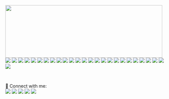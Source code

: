 <!-- ![Abel's github stats](https://github-readme-stats.vercel.app/api?username=Abel-Blue&count_private=false&show_icons=true&theme=synthwave&hide_rank=false&include_all_commits=true)

[![Top Langs](https://github-readme-stats.vercel.app/api/top-langs/?username=Abel-Blue&layout=compact)](https://github.com/Abel-Blue/github-readme-stats)

### Connect with me

<a href="https://www.linkedin.com/in/abel-mitiku-2b95bb215/" target="_blank"><img src="https://img.icons8.com/color/344/linkedin.png" alt="Abel Linkedin" style="width:42px;height:42px;"></a> &nbsp; &nbsp; &nbsp; &nbsp; &nbsp;
<a href="https://medium.com/@Abel-Blue" target="_blank"><img src="https://img.icons8.com/color-glass/344/medium-logo.png" alt="Abel Instagram" style="width:43px;height:43px;"></a> &nbsp; &nbsp; &nbsp; &nbsp; &nbsp;
<br /> -->

<!--  -->

<p>
  <img align="left" width="490" height="165" src="https://github-readme-stats.vercel.app/api?username=Abel-Blue&show_icons=true&hide_border=false&line_height=20&title_color=ff9fff&icon_color=1bffff&theme=synthwave&show_owner=true&include_all_commits=true&count_private=false&hide_rank=false"/>
  
  <p>
    <img src="https://img.shields.io/badge/PostgreSQL-316192?style=for-the-badge&logo=postgresql&logoColor=white"/>
    <img src="https://img.shields.io/badge/Linux-FCC624?style=for-the-badge&logo=linux&logoColor=black"/>
    <img src="https://img.shields.io/badge/Python-14354C?style=for-the-badge&logo=python&logoColor=white"/>
    <img src="https://img.shields.io/badge/Heroku-430098?style=for-the-badge&logo=heroku&logoColor=white"/>
    <img src="https://img.shields.io/badge/Amazon_AWS-232F3E?style=for-the-badge&logo=amazon-aws&logoColor=white"/>
    <img src="https://img.shields.io/badge/-Visual%20Studio%20Code-23A9F2?style=flat-square&logo=Visual%20Studio%20Code&logoColor=white"/>
    <img src="https://img.shields.io/badge/-Github-181717?style=flat-square&logo=GitHub&logoColor=white"/>
    <img src="https://img.shields.io/badge/-Git-F44D27?style=flat-square&logo=Git&logoColor=white"/>
    <img src="https://img.shields.io/badge/-NPM-CB3837?style=flat-square&logo=NPM&logoColor=white"/>
    <img src="https://img.shields.io/badge/-Apache-D22128?style=flat-square&logo=Apache&logoColor=white"/>
    <img src="https://img.shields.io/badge/-Slack-E01563?style=flat-square&logo=Slack&logoColor=white"/>
    <img src="https://img.shields.io/badge/-Sketch-FA6400?style=flat-square&logo=Sketch&logoColor=white"/>
    <img src="https://img.shields.io/badge/-MySQL-F29111?style=flat-square&logo=MySQL&logoColor=white"/>
    <img src="https://img.shields.io/badge/-Notion-000000?style=flat-square&logo=Notion&logoColor=white"/>
    <img src="https://img.shields.io/badge/-Vue.js-42B883?style=flat-square&logo=Vue.js&logoColor=white"/>
    <img src="https://img.shields.io/badge/-Laravel-F55247?style=flat-square&logo=Laravel&logoColor=white"/>
    <img src="https://img.shields.io/badge/-Lumen-E74430?style=flat-square&logo=Lumen&logoColor=white"/>
    <img src="https://img.shields.io/badge/-Storybook-FF4785?style=flat-square&logo=Storybook&logoColor=white"/>
    <img src="https://img.shields.io/badge/-WebPack-1C78C0?style=flat-square&logo=WebPack&logoColor=white"/>
    <img src="https://img.shields.io/badge/-ESLint-4B32C3?style=flat-square&logo=ESLint&logoColor=white"/>
    <img src="https://img.shields.io/badge/-HTML5-E34F26?style=flat-square&logo=HTML5&logoColor=white"/>
    <img src="https://img.shields.io/badge/-CSS3-1572B6?style=flat-square&logo=CSS3&logoColor=white"/>
    <img src="https://img.shields.io/badge/-Debian-A80030?style=flat-square&logo=Debian&logoColor=white"/>
    <img src="https://img.shields.io/badge/-Google%20Cloud-4285F4?style=flat-square&logo=Google%20Cloud&logoColor=white"/>
    <img src="https://img.shields.io/badge/-OVH%20Cloud-123F6D?style=flat-square&logo=OVH&logoColor=white"/>
    <img src="https://img.shields.io/badge/-Codacy-222F29?style=flat-square&logo=Codacy&logoColor=white"/>
  </p>
</p>
<br/>
<p>
  📣 Connect with me: <br/>
  <!-- <a href="mailto:contact@daniels-roth-stan.fr?subject=[GitHub]%20🔥%20Prise%20de%20contact&body=Bonjour%20Stan%2C%0A%0AJe%20viens%20vers%20toi%20aujourd%27hui%20apr%C3%A8s%20avoir%20vu%20ton%20profil%20GitHub%20pour%20..."><img src="https://img.shields.io/badge/e‑mail-D14836.svg?style=for-the-badge&logo=GMail&logoColor=white"/></a> -->
  <a href="https://www.linkedin.com/in/abel-mitiku-2b95bb215/"><img src="https://img.shields.io/badge/linkedin-0077B5.svg?style=for-the-badge&logo=linkedin&logoColor=white"/></a>
  <a href="https://medium.com/@Abel-Blue"><img src="https://img.shields.io/badge/Medium-12100E?style=for-the-badge&logo=medium&logoColor=white"/></a>
  <a href="https://www.instagram.com/abelmitiku.c"><img src="https://img.shields.io/badge/instagram-E4405F.svg?style=for-the-badge&logo=instagram&logoColor=white"/></a>
  <a href="https://twitch.tv/"><img src="https://img.shields.io/badge/twitch-9146FF.svg?style=for-the-badge&logo=twitch&logoColor=white"/></a>
  <a href="https://twitter.com/"><img src="https://img.shields.io/badge/twitter-1DA1F2.svg?style=for-the-badge&logo=twitter&logoColor=white"/></a>
  
  
</p>
<!-- <p>
  🎶Now playing ...🎶<br/>
  <a href="http://spotify-informer.daniels-roth-stan.fr/">
    <img height="75" src="http://spotify-informer.daniels-roth-stan.fr/api"/>
  </a><br/>
  <a href="https://github.com/MrStanDu33/spotify-informer"><img src="https://img.shields.io/badge/built%20with%20MrStanDu33%2Fspotify‑informer-1ED760.svg?style=flat-square&logo=spotify&logoColor=white"/></a><br/>
</p> -->

<!-- <img src="http://views.whatilearened.today/views/github/MrStanDu33/views.svg"/>
<h3>⚡️ Partenaire de vos projets ⚡️</h3><br/>
<p>
  🧔 Moi c'est <bold>Stan</bold>. 23 ans, barbu et un amateur de code et de 🍺.<br/>
  💼 J'habite à <a href="https://www.google.com/maps?q=bordeaux">Bordeaux</a>, en France.<br/>
  💻 Développeur Web <bold>T-Shaped</bold><em>(<a href="https://letslearnabout.net/blog/what-it-is-a-t-shaped-developer-and-why-you-should-be-one">?</a>)</em> <bold><a href="https://vuejs.org">Vue.js</a></bold> × <bold><a href="https://laravel.com">Laravel</a></bold>.<br/>
  🎥 Je fais de temps en temps des lives sur <a href="https://twitch.tv/mrstandu33">Twitch</a>, vous pourrez me voir développer des projets Open Source. <br/>
  🎓 Mentor sur la plateforme <a href="https://github.com/OpenClassrooms">@OpenClassrooms</a> depuis 4 ans
</p>
<p>
  🔗 Vous souhaitez me contacter ? Alors envoyez-moi un <a href="mailto:contact@daniels-roth-stan.fr?subject=[GitHub]%20🔥%20Prise%20de%20contact&body=Bonjour%20Stan%2C%0A%0AJe%20viens%20vers%20toi%20aujourd%27hui%20apr%C3%A8s%20avoir%20vu%20ton%20profil%20GitHub%20pour%20...">mail</a>, ou passez par mon <a href="https://daniels-roth-stan.fr">site</a> !
</p><br/> -->

<!-- <details>
  <summary>Quelques statistiques ...</summary><br/>

<!--START_SECTION:waka

![Profile Views](http://img.shields.io/badge/Profile%20Views-187-blue)

**🐱 My GitHub Data**

> 🏆 44 Contributions in the Year 2022
>
> 📦 2.5 MB Used in GitHub's Storage
>
> 💼 Opted to Hire
>
> 📜 26 Public Repositories
>
> 🔑 10 Private Repositories
>
> **I'm a Night 🦉**

```text
🌞 Morning    37 commits     ███░░░░░░░░░░░░░░░░░░░░░░   14.12%
🌆 Daytime    88 commits     ████████░░░░░░░░░░░░░░░░░   33.59%
🌃 Evening    80 commits     ███████░░░░░░░░░░░░░░░░░░   30.53%
🌙 Night      57 commits     █████░░░░░░░░░░░░░░░░░░░░   21.76%

```

📅 **I'm Most Productive on Wednesday**

```text
Monday       30 commits     ██░░░░░░░░░░░░░░░░░░░░░░░   11.45%
Tuesday      40 commits     ███░░░░░░░░░░░░░░░░░░░░░░   15.27%
Wednesday    56 commits     █████░░░░░░░░░░░░░░░░░░░░   21.37%
Thursday     43 commits     ████░░░░░░░░░░░░░░░░░░░░░   16.41%
Friday       31 commits     ███░░░░░░░░░░░░░░░░░░░░░░   11.83%
Saturday     27 commits     ██░░░░░░░░░░░░░░░░░░░░░░░   10.31%
Sunday       35 commits     ███░░░░░░░░░░░░░░░░░░░░░░   13.36%

```

📊 **This Week I Spent My Time On**

```text
⌚︎ Time Zone: Europe/Paris

💬 Programming Languages:
JavaScript               11 hrs 29 mins      █████████████████████░░░░   86.18%
Other                    38 mins             █░░░░░░░░░░░░░░░░░░░░░░░░   4.86%
JSON                     38 mins             █░░░░░░░░░░░░░░░░░░░░░░░░   4.85%
PHP                      14 mins             ░░░░░░░░░░░░░░░░░░░░░░░░░   1.78%
YAML                     12 mins             ░░░░░░░░░░░░░░░░░░░░░░░░░   1.51%

🔥 Editors:
VS Code                  13 hrs 4 mins       ████████████████████████░   98.08%
Bash                     15 mins             ░░░░░░░░░░░░░░░░░░░░░░░░░   1.92%

💻 Operating System:
Linux                    13 hrs 19 mins      █████████████████████████   100.0%

```

**I Mostly Code in PHP**

```text
PHP                      10 repos            ████████░░░░░░░░░░░░░░░░░   34.48%
HTML                     6 repos             █████░░░░░░░░░░░░░░░░░░░░   20.69%
JavaScript               5 repos             ████░░░░░░░░░░░░░░░░░░░░░   17.24%
Vue                      4 repos             ███░░░░░░░░░░░░░░░░░░░░░░   13.79%
CSS                      3 repos             ██░░░░░░░░░░░░░░░░░░░░░░░   10.34%

```

Last Updated on 18/01/2022

END_SECTION:waka
</details> -->

